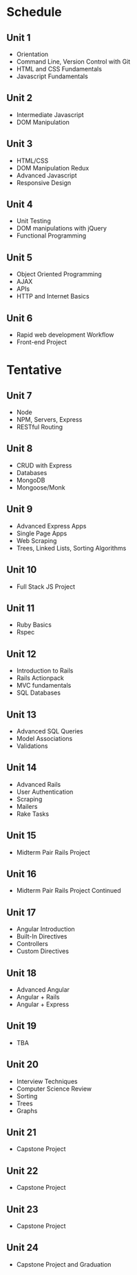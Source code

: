 # Schedule

## Unit 1

* Orientation
* Command Line, Version Control with Git
* HTML and CSS Fundamentals
* Javascript Fundamentals

## Unit 2

* Intermediate Javascript
* DOM Manipulation

## Unit 3

* HTML/CSS
* DOM Manipulation Redux
* Advanced Javascript
* Responsive Design

## Unit 4

* Unit Testing
* DOM manipulations with jQuery
* Functional Programming

## Unit 5

* Object Oriented Programming
* AJAX
* APIs
* HTTP and Internet Basics

## Unit 6

* Rapid web development Workflow
* Front-end Project

# Tentative

## Unit 7

* Node
* NPM, Servers, Express
* RESTful Routing

## Unit 8

* CRUD with Express
* Databases
* MongoDB
* Mongoose/Monk

## Unit 9

* Advanced Express Apps
* Single Page Apps
* Web Scraping
* Trees, Linked Lists, Sorting Algorithms

## Unit 10

* Full Stack JS Project

## Unit 11

* Ruby Basics
* Rspec

## Unit 12

* Introduction to Rails
* Rails Actionpack
* MVC fundamentals
* SQL Databases

## Unit 13

* Advanced SQL Queries
* Model Associations
* Validations

## Unit 14

* Advanced Rails
* User Authentication
* Scraping
* Mailers
* Rake Tasks

## Unit 15

* Midterm Pair Rails Project

## Unit 16

* Midterm Pair Rails Project Continued

## Unit 17

* Angular Introduction
* Built-In Directives
* Controllers
* Custom Directives

## Unit 18

* Advanced Angular
* Angular + Rails
* Angular + Express

## Unit 19

* TBA

## Unit 20

* Interview Techniques
* Computer Science Review
* Sorting
* Trees
* Graphs

## Unit 21

* Capstone Project

## Unit 22

* Capstone Project

## Unit 23

* Capstone Project

## Unit 24

* Capstone Project and Graduation
